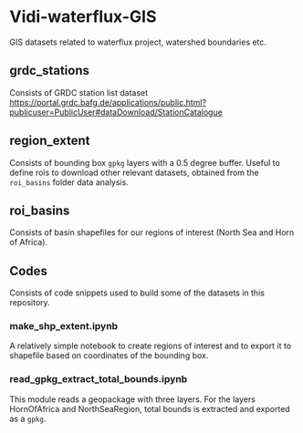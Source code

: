 # Vidi-waterflux-GIS
GIS datasets related to waterflux project, watershed boundaries etc.

## grdc_stations
Consists of GRDC station list dataset https://portal.grdc.bafg.de/applications/public.html?publicuser=PublicUser#dataDownload/StationCatalogue

## region_extent
Consists of bounding box `gpkg` layers with a 0.5 degree buffer. Useful to define rois to download other relevant datasets, obtained from the `roi_basins` folder data analysis.

## roi_basins
Consists of basin shapefiles for our regions of interest (North Sea and Horn of Africa).

## Codes
Consists of code snippets used to build some of the datasets in this repository.

### make_shp_extent.ipynb
A relatively simple notebook to create regions of interest and to export it to shapefile based on coordinates of the bounding box.

### read_gpkg_extract_total_bounds.ipynb
This module reads a geopackage with three layers. For the layers HornOfAfrica and NorthSeaRegion, total bounds is extracted and exported as a `gpkg`.